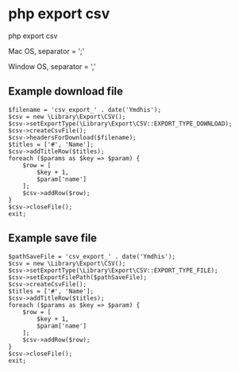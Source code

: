 # php export csv
php export csv

Mac OS, separator = ';'

Window OS, separator = ','

## Example download file
```
$filename = 'csv_export_' . date('Ymdhis');
$csv = new \Library\Export\CSV();
$csv->setExportType(\Library\Export\CSV::EXPORT_TYPE_DOWNLOAD);
$csv->createCsvFile();
$csv->headersForDownload($filename);
$titles = ['#', 'Name'];
$csv->addTitleRow($titles);
foreach ($params as $key => $param) {
    $row = [
        $key + 1,
        $param['name']
    ];
    $csv->addRow($row);
}
$csv->closeFile();
exit;
```

## Example save file
```
$pathSaveFile = 'csv_export_' . date('Ymdhis');
$csv = new \Library\Export\CSV();
$csv->setExportType(\Library\Export\CSV::EXPORT_TYPE_FILE);
$csv->setExportFilePath($pathSaveFile);
$csv->createCsvFile();
$titles = ['#', 'Name'];
$csv->addTitleRow($titles);
foreach ($params as $key => $param) {
    $row = [
        $key + 1,
        $param['name']
    ];
    $csv->addRow($row);
}
$csv->closeFile();
exit;
```
